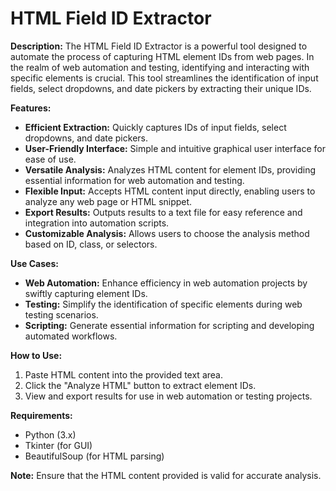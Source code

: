  # HTML Field ID Extractor

**Description:**
The HTML Field ID Extractor is a powerful tool designed to automate the process of capturing HTML element IDs from web pages. In the realm of web automation and testing, identifying and interacting with specific elements is crucial. This tool streamlines the identification of input fields, select dropdowns, and date pickers by extracting their unique IDs.

**Features:**

* **Efficient Extraction:** Quickly captures IDs of input fields, select dropdowns, and date pickers.
* **User-Friendly Interface:** Simple and intuitive graphical user interface for ease of use.
* **Versatile Analysis:** Analyzes HTML content for element IDs, providing essential information for web automation and testing.
* **Flexible Input:** Accepts HTML content input directly, enabling users to analyze any web page or HTML snippet.
* **Export Results:** Outputs results to a text file for easy reference and integration into automation scripts.
* **Customizable Analysis:** Allows users to choose the analysis method based on ID, class, or selectors.

**Use Cases:**

* **Web Automation:** Enhance efficiency in web automation projects by swiftly capturing element IDs.
* **Testing:** Simplify the identification of specific elements during web testing scenarios.
* **Scripting:** Generate essential information for scripting and developing automated workflows.

**How to Use:**

1. Paste HTML content into the provided text area.
2. Click the "Analyze HTML" button to extract element IDs.
3. View and export results for use in web automation or testing projects.

**Requirements:**

* Python (3.x)
* Tkinter (for GUI)
* BeautifulSoup (for HTML parsing)

**Note:** Ensure that the HTML content provided is valid for accurate analysis.

